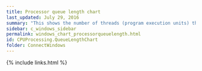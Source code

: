```yaml
---
title: Processor queue length chart
last_updated: July 29, 2016
summary: "This shows the number of threads (program execution units) that are waiting to run on all processors. A sustained processor queue length greater than 10 can indicate processor congestion."
sidebar: c_windows_sidebar
permalink: windows_chart_processorqueuelength.html
id: CPUProcessing.QueueLengthChart
folder: ConnectWindows
---
```





{% include links.html %}
